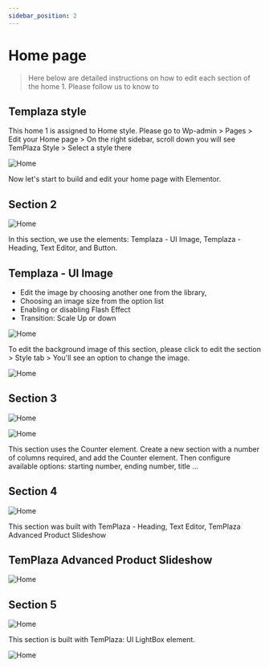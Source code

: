 ```yaml
---
sidebar_position: 2
---
```

# Home page

> Here below are detailed instructions on how to edit each section of the home 1. Please follow us to know to

## Templaza style

This home 1 is assigned to Home style. Please go to Wp-admin > Pages > Edit your Home page > On the right sidebar, scroll down you will see TemPlaza Style > Select a style there

![Home](./img/home1.avif)

Now let's start to build and edit your home page with Elementor.

## Section 2

![Home](./img/home-section.avif)

In this section, we use the elements: Templaza - UI Image, Templaza - Heading, Text Editor, and Button.

## Templaza - UI Image

* Edit the image by choosing another one from the library,
* Choosing an image size from the option list
* Enabling or disabling Flash Effect
* Transition: Scale Up or down

![Home](./img/home-uiimage.jpeg)

To edit the background image of this section, please click to edit the section > Style tab > You'll see an option to change the image.

![Home](./img/home-image.avif)

## Section 3

![Home](./img/home-counter.avif)

![Home](./img/home-counter-setting.jpeg)

This section uses the Counter element. Create a new section with a number of columns required, and add the Counter element. Then configure available options: starting number, ending number, title ...

## Section 4

![Home](./img/home-product.avif)

This section was built with TemPlaza - Heading, Text Editor, TemPlaza Advanced Product Slideshow

## TemPlaza Advanced Product Slideshow

![Home](./img/home-product-setting.jpeg)

## Section 5

![Home](./img/home-video.avif)

This section is built with TemPlaza: UI LightBox element. 

![Home](./img/home-video-setting.jpeg)
